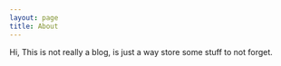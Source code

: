 ```yaml
---
layout: page
title: About
---
```


Hi, This is not really a blog, is just a way store some stuff to not forget.
